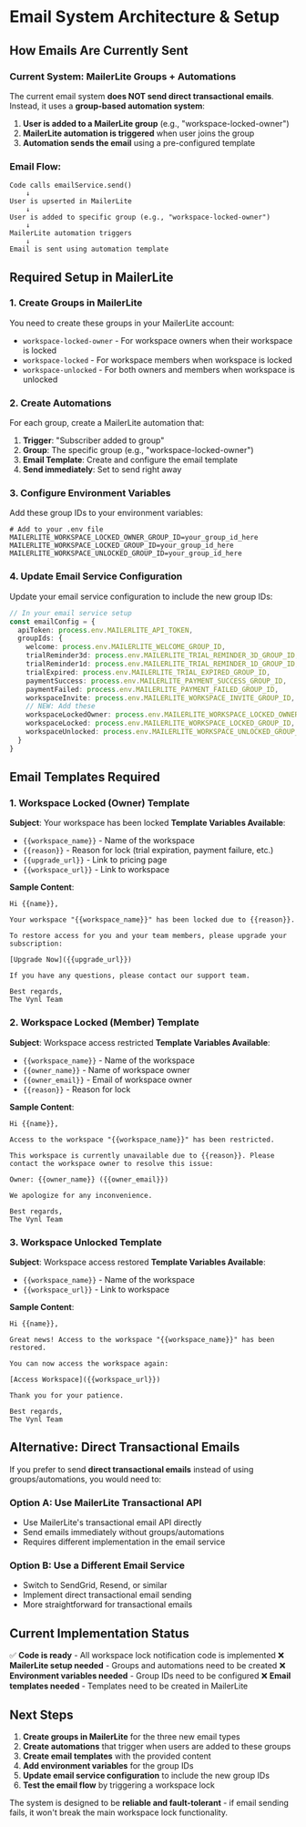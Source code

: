 # Email System Architecture & Setup

## How Emails Are Currently Sent

### Current System: MailerLite Groups + Automations

The current email system **does NOT send direct transactional emails**. Instead, it uses a **group-based automation system**:

1. **User is added to a MailerLite group** (e.g., "workspace-locked-owner")
2. **MailerLite automation is triggered** when user joins the group
3. **Automation sends the email** using a pre-configured template

### Email Flow:

```
Code calls emailService.send() 
    ↓
User is upserted in MailerLite
    ↓
User is added to specific group (e.g., "workspace-locked-owner")
    ↓
MailerLite automation triggers
    ↓
Email is sent using automation template
```

## Required Setup in MailerLite

### 1. Create Groups in MailerLite

You need to create these groups in your MailerLite account:

- `workspace-locked-owner` - For workspace owners when their workspace is locked
- `workspace-locked` - For workspace members when workspace is locked  
- `workspace-unlocked` - For both owners and members when workspace is unlocked

### 2. Create Automations

For each group, create a MailerLite automation that:

1. **Trigger**: "Subscriber added to group"
2. **Group**: The specific group (e.g., "workspace-locked-owner")
3. **Email Template**: Create and configure the email template
4. **Send immediately**: Set to send right away

### 3. Configure Environment Variables

Add these group IDs to your environment variables:

```env
# Add to your .env file
MAILERLITE_WORKSPACE_LOCKED_OWNER_GROUP_ID=your_group_id_here
MAILERLITE_WORKSPACE_LOCKED_GROUP_ID=your_group_id_here  
MAILERLITE_WORKSPACE_UNLOCKED_GROUP_ID=your_group_id_here
```

### 4. Update Email Service Configuration

Update your email service configuration to include the new group IDs:

```typescript
// In your email service setup
const emailConfig = {
  apiToken: process.env.MAILERLITE_API_TOKEN,
  groupIds: {
    welcome: process.env.MAILERLITE_WELCOME_GROUP_ID,
    trialReminder3d: process.env.MAILERLITE_TRIAL_REMINDER_3D_GROUP_ID,
    trialReminder1d: process.env.MAILERLITE_TRIAL_REMINDER_1D_GROUP_ID,
    trialExpired: process.env.MAILERLITE_TRIAL_EXPIRED_GROUP_ID,
    paymentSuccess: process.env.MAILERLITE_PAYMENT_SUCCESS_GROUP_ID,
    paymentFailed: process.env.MAILERLITE_PAYMENT_FAILED_GROUP_ID,
    workspaceInvite: process.env.MAILERLITE_WORKSPACE_INVITE_GROUP_ID,
    // NEW: Add these
    workspaceLockedOwner: process.env.MAILERLITE_WORKSPACE_LOCKED_OWNER_GROUP_ID,
    workspaceLocked: process.env.MAILERLITE_WORKSPACE_LOCKED_GROUP_ID,
    workspaceUnlocked: process.env.MAILERLITE_WORKSPACE_UNLOCKED_GROUP_ID,
  }
}
```

## Email Templates Required

### 1. Workspace Locked (Owner) Template

**Subject**: Your workspace has been locked
**Template Variables Available**:
- `{{workspace_name}}` - Name of the workspace
- `{{reason}}` - Reason for lock (trial expiration, payment failure, etc.)
- `{{upgrade_url}}` - Link to pricing page
- `{{workspace_url}}` - Link to workspace

**Sample Content**:
```
Hi {{name}},

Your workspace "{{workspace_name}}" has been locked due to {{reason}}.

To restore access for you and your team members, please upgrade your subscription:

[Upgrade Now]({{upgrade_url}})

If you have any questions, please contact our support team.

Best regards,
The Vynl Team
```

### 2. Workspace Locked (Member) Template

**Subject**: Workspace access restricted
**Template Variables Available**:
- `{{workspace_name}}` - Name of the workspace
- `{{owner_name}}` - Name of workspace owner
- `{{owner_email}}` - Email of workspace owner
- `{{reason}}` - Reason for lock

**Sample Content**:
```
Hi {{name}},

Access to the workspace "{{workspace_name}}" has been restricted.

This workspace is currently unavailable due to {{reason}}. Please contact the workspace owner to resolve this issue:

Owner: {{owner_name}} ({{owner_email}})

We apologize for any inconvenience.

Best regards,
The Vynl Team
```

### 3. Workspace Unlocked Template

**Subject**: Workspace access restored
**Template Variables Available**:
- `{{workspace_name}}` - Name of the workspace
- `{{workspace_url}}` - Link to workspace

**Sample Content**:
```
Hi {{name}},

Great news! Access to the workspace "{{workspace_name}}" has been restored.

You can now access the workspace again:

[Access Workspace]({{workspace_url}})

Thank you for your patience.

Best regards,
The Vynl Team
```

## Alternative: Direct Transactional Emails

If you prefer to send **direct transactional emails** instead of using groups/automations, you would need to:

### Option A: Use MailerLite Transactional API
- Use MailerLite's transactional email API directly
- Send emails immediately without groups/automations
- Requires different implementation in the email service

### Option B: Use a Different Email Service
- Switch to SendGrid, Resend, or similar
- Implement direct transactional email sending
- More straightforward for transactional emails

## Current Implementation Status

✅ **Code is ready** - All workspace lock notification code is implemented
❌ **MailerLite setup needed** - Groups and automations need to be created
❌ **Environment variables needed** - Group IDs need to be configured
❌ **Email templates needed** - Templates need to be created in MailerLite

## Next Steps

1. **Create groups in MailerLite** for the three new email types
2. **Create automations** that trigger when users are added to these groups
3. **Create email templates** with the provided content
4. **Add environment variables** for the group IDs
5. **Update email service configuration** to include the new group IDs
6. **Test the email flow** by triggering a workspace lock

The system is designed to be **reliable and fault-tolerant** - if email sending fails, it won't break the main workspace lock functionality.

